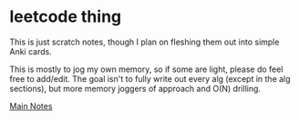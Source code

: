 # leetcode thing

This is just scratch notes, though I plan on fleshing them out into simple Anki cards.

This is mostly to jog my own memory, so if some are light, please do feel free to add/edit. The goal isn't
to fully write out every alg (except in the alg sections), but more memory joggers of approach and O(N) drilling.

[Main Notes](wikinotes/main.md)
